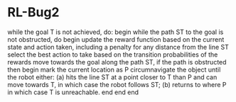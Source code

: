 # RL-Bug2

while the goal T is not achieved, do:
    begin
        while the path ST to the goal is not obstructed, do
            begin
                update the reward function based on the current state and action taken, including a penalty for any distance from the line ST
                select the best action to take based on the transition probabilities of the rewards
                move towards the goal along the path ST,
                if the path is obstructed then
                    begin
                        mark the current location as P 
                        circumnavigate the object until the robot either:
                        (a) hits the line ST at a point closer to T than P and can move towards T, in which case the robot follows ST;
                        (b) returns to where P in which case T is unreachable.
                    end
            end
    end
